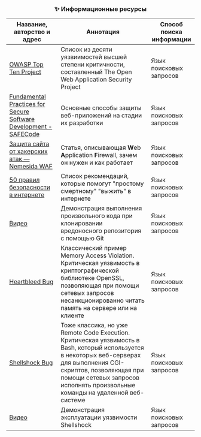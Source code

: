 ﻿
<center>
<h3>✨ Информационные ресурсы</h3>
</center>

| Название, авторство и адрес | Аннотация | Способ поиска информации |
|--------|-------------|----------|
|[OWASP Top Ten Project](https://www.owasp.org/index.php/Category:OWASP_Top_Ten_Project)| Список из десяти уязвиимостей высшей степени критичности, составленный The Open Web Application Security Project | Язык поисковых запросов |
| [Fundamental Practices for Secure Software Development - SAFECode](https://safecode.org/wp-content/uploads/2018/03/SAFECode_Fundamental_Practices_for_Secure_Software_Development_March_2018.pdf) | Основные способы защиты веб-приложений на стадии их разработки | Язык поисковых запросов |
[Защита сайта от хакерских атак — Nemesida WAF](https://habr.com/ru/company/pentestit/blog/282860/) | Статья, описывающая **W**eb **A**pplication **F**irewall, зачем он нужен и как работает | Язык поисковых запросов |
[50 правил безопасности в интернете](https://rocit.ru/knowledge/internet-banking/50-pravil-internet-bezopasnosti) | Список рекомендаций, которые помогут "простому смертному" "выжить" в интернете | Язык поисковых запросов |
[Видео](https://photos.app.goo.gl/g8evib4X4SR1FX7V9) | Демонстрация выполнения произвольного кода при клонировании вредоносного репозитория с помощью Git | Язык поисковых запросов |
| [Heartbleed Bug](http://heartbleed.com/) | Классический пример Memory Access Violation. Критическая уязвимость в криптографической библиотеке OpenSSL, позволяющая при помощи сетевых запросов несанкционированно читать память на сервере или на клиенте | Язык поисковых запросов |
| [Shellshock Bug](https://en.wikipedia.org/wiki/Shellshock_(software_bug)) | Тоже классика, но уже Remote Code Execution. Критическая уязвимость в Bash, который используется в некоторых веб-серверах для выполнения CGI-скриптов, позволяющая при помощи сетевых запросов исполнять произвольные команды на удаленной веб-системе | Язык поисковых запросов |
| [Видео](https://www.youtube.com/watch?v=PWm8bmNnJuc) | Демонстрация эксплуатации уязвимости Shellshock | Язык поисковых запросов |

